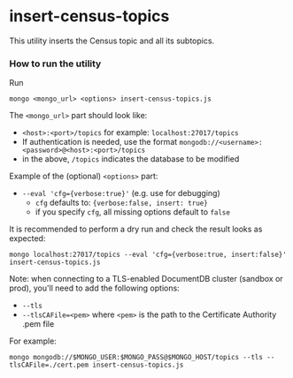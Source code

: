 insert-census-topics
====================

This utility inserts the Census topic and all its subtopics.

### How to run the utility

Run
```
mongo <mongo_url> <options> insert-census-topics.js
```

The `<mongo_url>` part should look like:
- `<host>:<port>/topics` for example: `localhost:27017/topics`
- If authentication is needed, use the format `mongodb://<username>:<password>@<host>:<port>/topics`
- in the above, `/topics` indicates the database to be modified

Example of the (optional) `<options>` part:

- `--eval 'cfg={verbose:true}'` (e.g. use for debugging)
  - `cfg` defaults to: `{verbose:false, insert: true}`
  - if you specify `cfg`, all missing options default to `false`

It is recommended to perform a dry run and check the result looks as expected:

```
mongo localhost:27017/topics --eval 'cfg={verbose:true, insert:false}' insert-census-topics.js
```

Note: when connecting to a TLS-enabled DocumentDB cluster (sandbox or prod), you'll need to add the following options:
- `--tls`
- `--tlsCAFile=<pem>` where `<pem>` is the path to the Certificate Authority .pem file

For example:
```
mongo mongodb://$MONGO_USER:$MONGO_PASS@$MONGO_HOST/topics --tls --tlsCAFile=./cert.pem insert-census-topics.js
```
